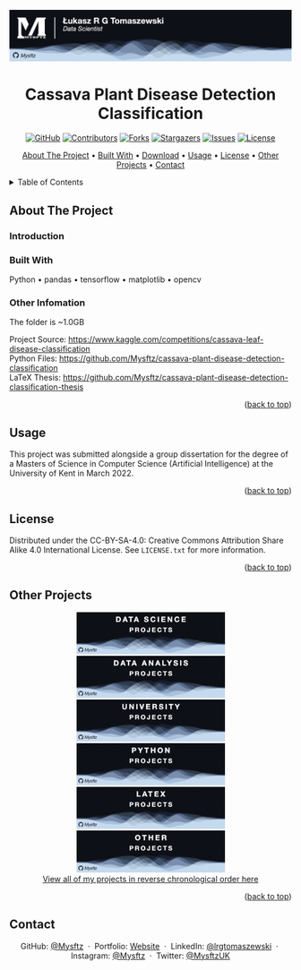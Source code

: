 <a name="readme-top"></a>
<div align="center">

[![alt text](https://github.com/Mysftz/Mysftz/blob/main/assets/READMEHeader.jpeg?raw=true)](https://github.com/Mysftz)
# Cassava Plant Disease Detection Classification
[![GitHub][GitHub-shield]](https://github.com/Mysftz/cassava-plant-disease-detection-classification)
[![Contributors][contributors-shield]](https://github.com/Mysftz/cassava-plant-disease-detection-classification/graphs/contributors)
[![Forks][forks-shield]](https://github.com/Mysftz/cassava-plant-disease-detection-classification/network/members)
[![Stargazers][stars-shield]](https://github.com/Mysftz/cassava-plant-disease-detection-classification/stargazers)
[![Issues][issues-shield]](https://github.com/Mysftz/cassava-plant-disease-detection-classification/issues)
[![License][license-shield]](https://github.com/Mysftz/cassava-plant-disease-detection-classification/blob/main/LICENSE.txt)
</div>

<p align="center">
  <a href="#about-the-project">About The Project</a> •
  <a href="#built-with">Built With</a> •
  <a href="https://github.com/Mysftz/cassava-plant-disease-detection-classification/archive/refs/heads/main.zip">Download</a> • 
  <a href="#usage">Usage</a> •
  <a href="#license">License</a> •
  <a href="#other-projects">Other Projects</a> •
  <a href="#contact">Contact</a>
</p>

<!-- TABLE OF CONTENTS -->
<details>
  <summary>Table of Contents</summary>
  <ol>
    <li>
      <a href="#about-the-project">About The Project</a>
      <ul>
        <li><a href="#introduction">Infomation</a></li>
        <li><a href="#built-with">Built With</a></li>
        <li><a href="#other-infomation">Other Infomation</a></li>
      </ul>
    </li>
    <li><a href="#usage">Usage</a></li>
    <li><a href="#license">License</a></li>
    <li><a href="#other-projects">Other Projects</a></li>
    <li><a href="#contact">Contact</a></li>
  </ol>
</details>

<!-- ABOUT THE PROJECT -->
## About The Project
### Introduction

### Built With

Python • pandas • tensorflow • matplotlib • opencv

### Other Infomation

The folder is ~1.0GB

Project Source: https://www.kaggle.com/competitions/cassava-leaf-disease-classification </br>
Python Files: https://github.com/Mysftz/cassava-plant-disease-detection-classification </br>
LaTeX Thesis: https://github.com/Mysftz/cassava-plant-disease-detection-classification-thesis

<p align="right">(<a href="#readme-top">back to top</a>)</p> 

<!-- USAGE -->
## Usage

This project was submitted alongside a group dissertation for the degree of a Masters of Science in Computer Science (Artificial Intelligence) at the University of Kent in March 2022.

<p align="right">(<a href="#readme-top">back to top</a>)</p>

<!-- LICENSE -->
## License
Distributed under the CC-BY-SA-4.0: Creative Commons Attribution Share Alike 4.0 International License. See `LICENSE.txt` for more information.

<p align="right">(<a href="#readme-top">back to top</a>)</p>

<!-- OTHER PROJECTS --> 
## Other Projects
<div align="center">
<a href="https://github.com/stars/Mysftz/lists/data-science-projects" style="margin:10px; margin-bottom:50px"><img src="https://github.com/Mysftz/Mysftz/blob/main/assets/Button-DataScience.jpeg?raw=true" alt="Data Science Projects Button" width="265" height="75"></a>
<a href="https://github.com/stars/Mysftz/lists/data-analysis-projects" style="margin:10px; margin-bottom:50px"><img src="https://github.com/Mysftz/Mysftz/blob/main/assets/Button-DataAnalysis.jpeg?raw=true" alt="Data Analysis Projects Button" width="265" height="75"></a>
<a href="https://github.com/stars/Mysftz/lists/university-projects" style="margin:10px; margin-bottom:50px"><img src="https://github.com/Mysftz/Mysftz/blob/main/assets/Button-University.jpeg?raw=true" alt="University Projects Button" width="265" height="75"></a>
<a href="https://github.com/stars/Mysftz/lists/python-projects" style="margin:10px; margin-bottom:50px"><img src="https://github.com/Mysftz/Mysftz/blob/main/assets/Button-Python.jpeg?raw=true" alt="Python Projects Button" width="265" height="75"></a>
<a href="https://github.com/stars/Mysftz/lists/latex-projects" style="margin:10px; padding-bottom:50px"><img src="https://github.com/Mysftz/Mysftz/blob/main/assets/Button-Latex.jpeg?raw=true" alt="LaTeX Projects Button" width="265" height="75"></a>
<a href="https://github.com/stars/Mysftz/lists/other-projects" style="margin:10px; margin-bottom:50px"><img src="https://github.com/Mysftz/Mysftz/blob/main/assets/Button-Other.jpeg?raw=true" alt="Other Projects Button" width="265" height="75"></a>

</br> 
<a href="https://mysftz.github.io/archive">View all of my projects in reverse chronological order here</a>
</div>

<p align="right">(<a href="#readme-top">back to top</a>)</p>

<!-- CONTACT -->
## Contact
<div align="center">

GitHub: [@Mysftz](https://github.com/Mysftz) &nbsp;&middot;&nbsp; Portfolio: [Website](https://mysftz.github.io) &nbsp;&middot;&nbsp; LinkedIn: [@lrgtomaszewski](https://www.linkedin.com/in/lrgtomaszewski/) &nbsp;&middot;&nbsp; Instagram: [@Mysftz](https://www.instagram.com/mysftz/) &nbsp;&middot;&nbsp; Twitter: [@MysftzUK](https://twitter.com/MysftzUK)
</div>

[contributors-shield]: https://img.shields.io/github/contributors/mysftz/cassava-plant-disease-detection-classification.svg?style=for-the-badge
[forks-shield]: https://img.shields.io/github/forks/mysftz/cassava-plant-disease-detection-classification.svg?style=for-the-badge
[stars-shield]: https://img.shields.io/github/stars/mysftz/cassava-plant-disease-detection-classification.svg?style=for-the-badge
[issues-shield]: https://img.shields.io/github/issues/mysftz/cassava-plant-disease-detection-classification.svg?style=for-the-badge
[license-shield]: https://img.shields.io/github/license/mysftz/cassava-plant-disease-detection-classification.svg?style=for-the-badge
[github-shield]: https://img.shields.io/badge/-GitHub-black.svg?style=for-the-badge&logo=GitHub&colorB=555